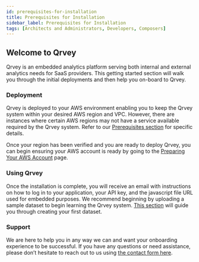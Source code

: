 ```yaml
---
id: prerequisites-for-installation
title: Prerequisites for Installation
sidebar_label: Prerequisites for Installation
tags: [Architects and Administrators, Developers, Composers]
---
```


<div style={{textAlign: "justify"}}>


## Welcome to Qrvey
Qrvey is an embedded analytics platform serving both internal and external analytics needs for SaaS providers. This getting started section will walk you through the initial deployments and then help you on-board to Qrvey. 

### Deployment
Qrvey is deployed to your AWS environment enabling you to keep the Qrvey system within your desired AWS region and VPC. However, there are instances where certain AWS regions may not have a service available required by the Qrvey system. Refer to our <a href="/docs/get-started/prerequisites-for-installation/" target="_blank"> Prerequisites section</a> for specific details.

Once your region has been verified and you are ready to deploy Qrvey, you can begin ensuring your AWS account is ready by going to the <a href="/docs/get-started/preparing-AWS-account/" target="_blank">Preparing Your AWS Account</a> page.

### Using Qrvey
Once the installation is complete, you will receive an email with instructions on how to log in to your application, your API key, and the javascript file URL used for embedded purposes. We recommend beginning by uploading a sample dataset to begin learning the Qrvey system. <a href="/docs/ui-docs/datasets/data_overview/" target="_blank">This section</a> will guide you through creating your first dataset.

### Support
We are here to help you in any way we can and want your onboarding experience to be successful. If you have any questions or need assistance, please don’t hesitate to reach out to us using <a href="/docs/faqs/ask-us/" target="_blank">the contact form here</a>.


</div>